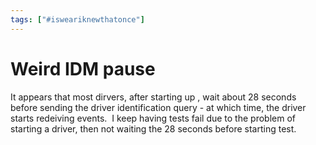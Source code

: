 ```yaml
---
tags: ["#isweariknewthatonce"]
---
```

# Weird IDM pause

It appears that most dirvers, after starting up , wait about 28 seconds before sending the driver identification query - at which time, the driver starts redeiving events.  I keep having tests fail due to the problem of starting a driver, then not waiting the 28 seconds before starting test.
